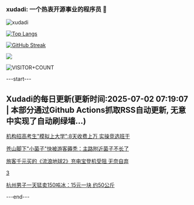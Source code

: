 ### xudadi: 一个热衷开源事业的程序员 👋

![xudadi](https://github-readme-stats-git-masterorgs-github-readme-stats-team.vercel.app/api?username=xudadi)

[![Top Langs](https://github-readme-stats.vercel.app/api/top-langs/?username=xudadi)](https://github.com/anuraghazra/github-readme-stats)

[![GitHub Streak](https://streak-stats.demolab.com?user=xudadi&locale=zh_Hans)](https://git.io/streak-stats)

![](https://raw.githubusercontent.com/xudadi/xudadi/main/assets/github-contribution-grid-snake.svg)

![VISITOR+COUNT](https://komarev.com/ghpvc/?username=xudadi&label=VISITOR+COUNT)


---start---

## Xudadi的每日更新(更新时间:2025-07-02 07:19:07 | 本部分通过Github Actions抓取RSS自动更新, 无意中实现了自动刷绿墙...)

[机构招高考生"模拟上大学":8天收费上万 实操竞选班干](https://m.163.com/news/article/K3DPNJR70514D3UH.html)

[苍山脚下"小菌子"快被游客薅秃：主路附近菌子不长了](https://m.163.com/news/article/K3DG3S0B053469M5.html)

[旅客千元买的《流浪地球2》充电宝登机受阻 无奈自弃](https://m.163.com/news/article/K3D81TDV053469M5.html)

[3](https://m.163.com/touch/news/sub/domestic)

[杭州男子一天猛卖150吨冰：15元一块 约50公斤](https://m.163.com/news/article/K3DPH2TT053469LG.html)

---end---
